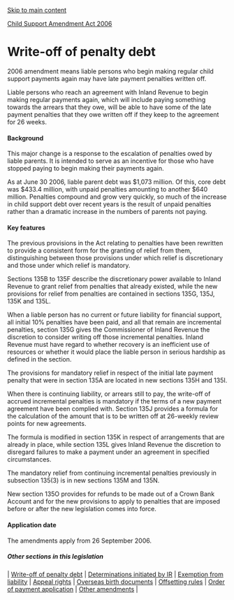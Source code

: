 [Skip to main content](#main-content-tt)

[Child Support Amendment Act 2006](/new-legislation/act-articles/child-support-amendment-act-2006 "Child Support Amendment Act 2006")

Write-off of penalty debt
=========================

2006 amendment means liable persons who begin making regular child support payments again may have late payment penalties written off.

Liable persons who reach an agreement with Inland Revenue to begin making regular payments again, which will include paying something towards the arrears that they owe, will be able to have some of the late payment penalties that they owe written off if they keep to the agreement for 26 weeks.

#### Background

This major change is a response to the escalation of penalties owed by liable parents. It is intended to serve as an incentive for those who have stopped paying to begin making their payments again.

As at June 30 2006, liable parent debt was $1,073 million. Of this, core debt was $433.4 million, with unpaid penalties amounting to another $640 million. Penalties compound and grow very quickly, so much of the increase in child support debt over recent years is the result of unpaid penalties rather than a dramatic increase in the numbers of parents not paying.

#### Key features

The previous provisions in the Act relating to penalties have been rewritten to provide a consistent form for the granting of relief from them, distinguishing between those provisions under which relief is discretionary and those under which relief is mandatory.

Sections 135B to 135F describe the discretionary power available to Inland Revenue to grant relief from penalties that already existed, while the new provisions for relief from penalties are contained in sections 135G, 135J, 135K and 135L.

When a liable person has no current or future liability for financial support, all initial 10% penalties have been paid, and all that remain are incremental penalties, section 135G gives the Commissioner of Inland Revenue the discretion to consider writing off those incremental penalties. Inland Revenue must have regard to whether recovery is an inefficient use of resources or whether it would place the liable person in serious hardship as defined in the section.

The provisions for mandatory relief in respect of the initial late payment penalty that were in section 135A are located in new sections 135H and 135I.

When there is continuing liability, or arrears still to pay, the write-off of accrued incremental penalties is mandatory if the terms of a new payment agreement have been complied with. Section 135J provides a formula for the calculation of the amount that is to be written off at 26-weekly review points for new agreements.

The formula is modified in section 135K in respect of arrangements that are already in place, while section 135L gives Inland Revenue the discretion to disregard failures to make a payment under an agreement in specified circumstances.

The mandatory relief from continuing incremental penalties previously in subsection 135(3) is in new sections 135M and 135N.

New section 135O provides for refunds to be made out of a Crown Bank Account and for the new provisions to apply to penalties that are imposed before or after the new legislation comes into force.

#### Application date

The amendments apply from 26 September 2006.

##### Other sections in this legislation

| [Write-off of penalty debt](/new-legislation/act-articles/child-support-amendment-act-2006/write-off-of-penalty-debt)
 | [Determinations initiated by IR](/new-legislation/act-articles/child-support-amendment-act-2006/determinations-initiated-by-inland-revenue)
 | [Exemption from liability](/new-legislation/act-articles/child-support-amendment-act-2006/exemption-from-liability)
 | [Appeal rights](/new-legislation/act-articles/child-support-amendment-act-2006/appeal-rights-following-an-administrative-determination)
 | [Overseas birth documents](/new-legislation/act-articles/child-support-amendment-act-2006/acceptance-of-overseas-birth-documents)
 | [Offsetting rules](/new-legislation/act-articles/child-support-amendment-act-2006/offsetting-rules)
 | [Order of payment application](/new-legislation/act-articles/child-support-amendment-act-2006/order-of-payment-application)
 | [Other amendments](/new-legislation/act-articles/child-support-amendment-act-2006/other-amendments-to-the-child-support-act-1991-that-apply-from-26-september-2006)
 |